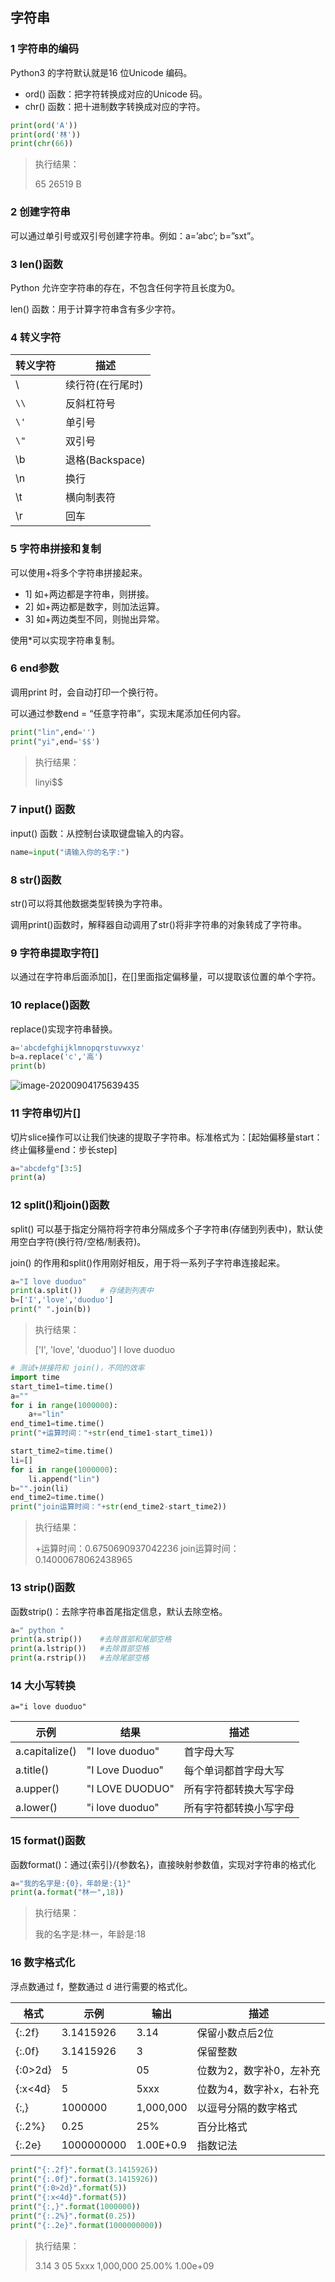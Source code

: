 ## 字符串

### 1 字符串的编码

Python3 的字符默认就是16 位Unicode 编码。

- ord() 函数：把字符转换成对应的Unicode 码。
- chr() 函数：把十进制数字转换成对应的字符。

```python
print(ord('A'))
print(ord('林'))
print(chr(66))
```

>执行结果：
>
>65
>26519
>B

### 2 创建字符串

可以通过单引号或双引号创建字符串。例如：a=’abc’; b=”sxt”。

### 3 len()函数

Python 允许空字符串的存在，不包含任何字符且长度为0。

len() 函数：用于计算字符串含有多少字符。

### 4 转义字符

| 转义字符 | 描述             |
| -------- | ---------------- |
| \        | 续行符(在行尾时) |
| `\\`     | 反斜杠符号       |
| `\'`     | 单引号           |
| `\"`     | 双引号           |
| \b       | 退格(Backspace)  |
| \n       | 换行             |
| \t       | 横向制表符       |
| \r       | 回车             |

### 5 字符串拼接和复制

可以使用+将多个字符串拼接起来。

- 1] 如+两边都是字符串，则拼接。
- 2] 如+两边都是数字，则加法运算。
- 3] 如+两边类型不同，则抛出异常。

使用*可以实现字符串复制。

### 6 end参数

调用print 时，会自动打印一个换行符。

可以通过参数end = “任意字符串”，实现末尾添加任何内容。

```python
print("lin",end='')
print("yi",end='$$')
```

>执行结果：
>
>linyi$$

### 7 input() 函数

input() 函数：从控制台读取键盘输入的内容。

```python
name=input("请输入你的名字:")
```

### 8 str()函数

str()可以将其他数据类型转换为字符串。

调用print()函数时，解释器自动调用了str()将非字符串的对象转成了字符串。

### 9 字符串提取字符[]

以通过在字符串后面添加[]，在[]里面指定偏移量，可以提取该位置的单个字符。

### 10 replace()函数

replace()实现字符串替换。

```python
a='abcdefghijklmnopqrstuvwxyz'
b=a.replace('c','高')
print(b)
```

![image-20200904175639435](image/image-20200904175639435.png)

### 11 字符串切片[]

切片slice操作可以让我们快速的提取子字符串。标准格式为：[起始偏移量start：终止偏移量end：步长step]

```python
a="abcdefg"[3:5]
print(a)
```

### 12 split()和join()函数

split() 可以基于指定分隔符将字符串分隔成多个子字符串(存储到列表中)，默认使用空白字符(换行符/空格/制表符)。

join() 的作用和split()作用刚好相反，用于将一系列子字符串连接起来。

```python
a="I love duoduo"
print(a.split())    # 存储到列表中
b=['I','love','duoduo']
print(" ".join(b))
```

>执行结果：
>
>['I', 'love', 'duoduo']
>I love duoduo



```python
# 测试+拼接符和 join()，不同的效率
import time
start_time1=time.time()
a=""
for i in range(1000000):
    a+="lin"
end_time1=time.time()
print("+运算时间："+str(end_time1-start_time1))

start_time2=time.time()
li=[]
for i in range(1000000):
    li.append("lin")
b="".join(li)
end_time2=time.time()
print("join运算时间："+str(end_time2-start_time2))
```

>执行结果：
>
>+运算时间：0.6750690937042236
>join运算时间：0.14000678062438965

### 13 strip()函数

函数strip()：去除字符串首尾指定信息，默认去除空格。

```python
a=" python "
print(a.strip())    #去除首部和尾部空格
print(a.lstrip())   #去除首部空格
print(a.rstrip())   #去除尾部空格
```

### 14 大小写转换

```
a="i love duoduo"
```

| 示例           | 结果            | 描述                   |
| -------------- | --------------- | ---------------------- |
| a.capitalize() | "I love duoduo" | 首字母大写             |
| a.title()      | "I Love Duoduo" | 每个单词都首字母大写   |
| a.upper()      | "I LOVE DUODUO" | 所有字符都转换大写字母 |
| a.lower()      | "i love duoduo" | 所有字符都转换小写字母 |

### 15 format()函数

函数format()：通过{索引}/{参数名}，直接映射参数值，实现对字符串的格式化

```python
a="我的名字是:{0}，年龄是:{1}"
print(a.format("林一",18))
```

>执行结果：
>
>我的名字是:林一，年龄是:18

### 16 数字格式化

浮点数通过 f，整数通过 d 进行需要的格式化。

| 格式    | 示例       | 输出      | 描述                     |
| ------- | ---------- | --------- | ------------------------ |
| {:.2f}  | 3.1415926  | 3.14      | 保留小数点后2位          |
| {:.0f}  | 3.1415926  | 3         | 保留整数                 |
| {:0>2d} | 5          | 05        | 位数为2，数字补0，左补充 |
| {:x<4d} | 5          | 5xxx      | 位数为4，数字补x，右补充 |
| {:,}    | 1000000    | 1,000,000 | 以逗号分隔的数字格式     |
| {:.2%}  | 0.25       | 25%       | 百分比格式               |
| {:.2e}  | 1000000000 | 1.00E+0.9 | 指数记法                 |

```python
print("{:.2f}".format(3.1415926))
print("{:.0f}".format(3.1415926))
print("{:0>2d}".format(5))
print("{:x<4d}".format(5))
print("{:,}".format(1000000))
print("{:.2%}".format(0.25))
print("{:.2e}".format(1000000000))
```

>执行结果：
>
>3.14
>3
>05
>5xxx
>1,000,000
>25.00%
>1.00e+09